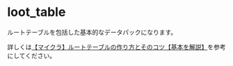 # loot_table
ルートテーブルを包括した基本的なデータパックになります。

詳しくは[【マイクラ】ルートテーブルの作り方とそのコツ【基本を解説】](https://natsumake.com/make_loot-table/)を参考にしてください。

